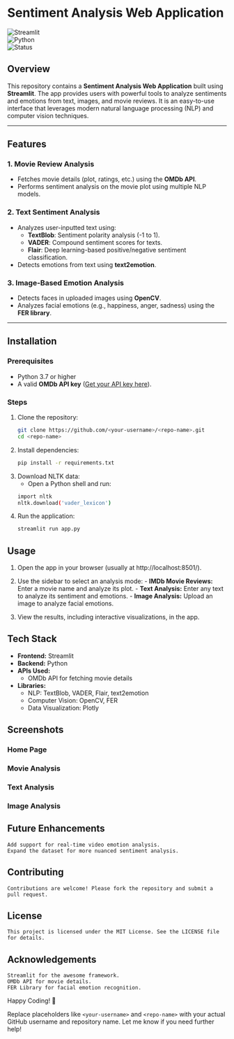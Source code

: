 # Sentiment Analysis Web Application  

![Streamlit](https://img.shields.io/badge/Streamlit-WebApp-orange)  
![Python](https://img.shields.io/badge/Python-3.7%2B-blue)  
![Status](https://img.shields.io/badge/Status-Completed-brightgreen)  

## Overview  
This repository contains a **Sentiment Analysis Web Application** built using **Streamlit**. The app provides users with powerful tools to analyze sentiments and emotions from text, images, and movie reviews. It is an easy-to-use interface that leverages modern natural language processing (NLP) and computer vision techniques.  

---

## Features  
### 1. **Movie Review Analysis**  
- Fetches movie details (plot, ratings, etc.) using the **OMDb API**.  
- Performs sentiment analysis on the movie plot using multiple NLP models.  

### 2. **Text Sentiment Analysis**  
- Analyzes user-inputted text using:  
  - **TextBlob**: Sentiment polarity analysis (-1 to 1).  
  - **VADER**: Compound sentiment scores for texts.  
  - **Flair**: Deep learning-based positive/negative sentiment classification.  
- Detects emotions from text using **text2emotion**.  

### 3. **Image-Based Emotion Analysis**  
- Detects faces in uploaded images using **OpenCV**.  
- Analyzes facial emotions (e.g., happiness, anger, sadness) using the **FER library**.  

---

## Installation  

### Prerequisites  
- Python 3.7 or higher  
- A valid **OMDb API key** ([Get your API key here](http://www.omdbapi.com/apikey.aspx)).  

### Steps  
1. Clone the repository:  
   ```bash
   git clone https://github.com/<your-username>/<repo-name>.git
   cd <repo-name>

2. Install dependencies:
   ```bash
   pip install -r requirements.txt

3. Download NLTK data:
   - Open a Python shell and run:
   ```bash
   import nltk
   nltk.download('vader_lexicon')

4. Run the application:
   ```bash
   streamlit run app.py

## Usage
1. Open the app in your browser (usually at http://localhost:8501/).

2. Use the sidebar to select an analysis mode:
        - **IMDb Movie Reviews:** Enter a movie name and analyze its plot.
        - **Text Analysis:** Enter any text to analyze its sentiment and emotions.
        - **Image Analysis:** Upload an image to analyze facial emotions.

3. View the results, including interactive visualizations, in the app.

## Tech Stack
- **Frontend:** Streamlit
- **Backend:** Python
- **APIs Used:**
    - OMDb API for fetching movie details
- **Libraries:**
    - NLP: TextBlob, VADER, Flair, text2emotion
    - Computer Vision: OpenCV, FER
    - Data Visualization: Plotly

## Screenshots

### Home Page

### Movie Analysis

### Text Analysis

### Image Analysis

## Future Enhancements
    Add support for real-time video emotion analysis.
    Expand the dataset for more nuanced sentiment analysis.

## Contributing
    Contributions are welcome! Please fork the repository and submit a pull request.

## License
    This project is licensed under the MIT License. See the LICENSE file for details.

## Acknowledgements
    Streamlit for the awesome framework.
    OMDb API for movie details.
    FER Library for facial emotion recognition.

Happy Coding! 🎉

Replace placeholders like `<your-username>` and `<repo-name>` with your actual GitHub username and repository name. Let me know if you need further help!
